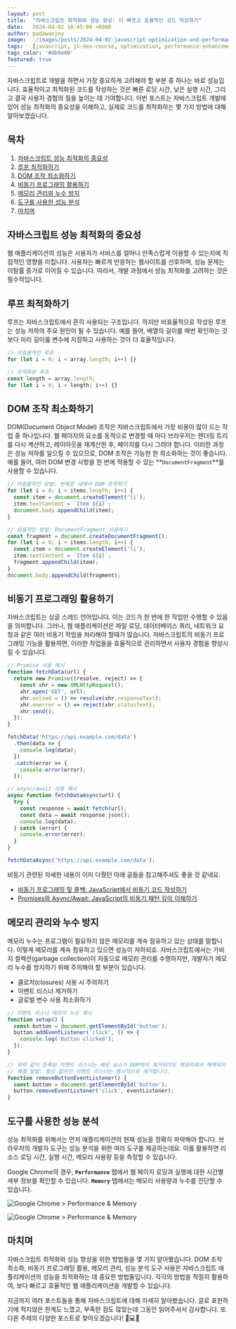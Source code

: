 ```yaml
---
layout: post
title:  "자바스크립트 최적화와 성능 향상: 더 빠르고 효율적인 코드 작성하기"
date:   2024-04-02 10:45:00 +0900
author: padawanjoy
image:  '/images/posts/2024-04-02-javascript-optimization-and-performance-enhancement-writing-faster-and-more-efficient-code/01.webp'
tags:   [javascript, js-dev-course, optimization, performance-enhancement, memory-management, async, code-profiling]
tags_color: '#db9e00'
featured: true
---
```

자바스크립트로 개발을 하면서 가장 중요하게 고려해야 할 부분 중 하나는 바로 성능입니다. 효율적이고 최적화된 코드를 작성하는 것은 빠른 로딩 시간, 낮은 실행 시간, 그리고 결국 사용자 경험의 질을 높이는 데 기여합니다. 이번 포스트는 자바스크립트 개발에 있어 성능 최적화의 중요성을 이해하고, 실제로 코드를 최적화하는 몇 가지 방법에 대해 알아보겠습니다.

## 목차
1. [자바스크립트 성능 최적화의 중요성](#자바스크립트-성능-최적화의-중요성)
2. [루프 최적화하기](#루프-최적화하기)
3. [DOM 조작 최소화하기](#dom-조작-최소화하기)
4. [비동기 프로그래밍 활용하기](#비동기-프로그래밍-활용하기)
5. [메모리 관리와 누수 방지](#메모리-관리와-누수-방지)
6. [도구를 사용한 성능 분석](#도구를-사용한-성능-분석)
7. [마치며](#마치며)

## 자바스크립트 성능 최적화의 중요성
웹 애플리케이션의 성능은 사용자가 서비스를 얼마나 만족스럽게 이용할 수 있는지에 직접적인 영향을 미칩니다. 사용자는 빠르게 반응하는 웹사이트를 선호하며, 성능 문제는 이탈률 증가로 이어질 수 있습니다. 따라서, 개발 과정에서 성능 최적화를 고려하는 것은 필수적입니다.

## 루프 최적화하기
루프는 자바스크립트에서 흔히 사용되는 구조입니다. 하지만 비효율적으로 작성된 루프는 성능 저하의 주요 원인이 될 수 있습니다. 예를 들어, 배열의 길이를 매번 확인하는 것보다 미리 길이를 변수에 저장하고 사용하는 것이 더 효율적입니다.

```javascript
// 비효율적인 루프
for (let i = 0; i < array.length; i++) {}

// 최적화된 루프
const length = array.length;
for (let i = 0; i < length; i++) {}
```

## DOM 조작 최소화하기
DOM(Document Object Model) 조작은 자바스크립트에서 가장 비용이 많이 드는 작업 중 하나입니다. 웹 페이지의 요소를 동적으로 변경할 때 마다 브라우저는 렌더링 트리를 다시 계산하고, 레이아웃을 재계산한 후, 페이지를 다시 그려야 합니다. 이러한 과정은 성능 저하를 일으킬 수 있으므로, DOM 조작은 가능한 한 최소화하는 것이 좋습니다. 예를 들어, 여러 DOM 변경 사항을 한 번에 적용할 수 있는 **`DocumentFragment`**를 사용할 수 있습니다.

```javascript
// 비효율적인 방법: 반복문 내에서 DOM 조작하기
for (let i = 0; i < items.length; i++) {
  const item = document.createElement('li');
  item.textContent = `Item ${i}`;
  document.body.appendChild(item);
}

// 효율적인 방법: DocumentFragment 사용하기
const fragment = document.createDocumentFragment();
for (let i = 0; i < items.length; i++) {
  const item = document.createElement('li');
  item.textContent = `Item ${i}`;
  fragment.appendChild(item);
}
document.body.appendChild(fragment);
```

## 비동기 프로그래밍 활용하기
자바스크립트는 싱글 스레드 언어입니다. 이는 코드가 한 번에 한 작업만 수행할 수 있음을 의미합니다. 그러나, 웹 애플리케이션은 파일 로딩, 데이터베이스 쿼리, 네트워크 요청과 같은 여러 비동기 작업을 처리해야 할때가 많습니다. 자바스크립트의 비동기 프로그래밍 기능을 활용하면, 이러한 작업들을 효율적으로 관리하면서 사용자 경험을 향상시킬 수 있습니다.

```javascript
// Promise 사용 예시
function fetchData(url) {
  return new Promise((resolve, reject) => {
    const xhr = new XMLHttpRequest();
    xhr.open('GET', url);
    xhr.onload = () => resolve(xhr.responseText);
    xhr.onerror = () => reject(xhr.statusText);
    xhr.send();
  });
}

fetchData('https://api.example.com/data')
  .then(data => {
    console.log(data);
  })
  .catch(error => {
    console.error(error);
  });

// async/await 사용 예시
async function fetchDataAsync(url) {
  try {
    const response = await fetch(url);
    const data = await response.json();
    console.log(data);
  } catch (error) {
    console.error(error);
  }
}

fetchDataAsync('https://api.example.com/data');
```

비동기 관련된 자세한 내용이 이미 다뤘던 아래 글들을 참고해주셔도 좋을 것 같네요.
- [비동기 프로그래밍 및 콜백: JavaScript에서 비동기 코드 작성하기](https://padawanjoy.com/blog/asynchronous-programming-and-callbacks-writing-asynchronous-code-in-javascript)
- [Promises와 Async/Await: JavaScript의 비동기 패턴 깊이 이해하기](https://padawanjoy.com/blog/promises-and-async-await-deep-dive-into-javascript-asynchronous-patterns)

## 메모리 관리와 누수 방지
메모리 누수는 프로그램이 필요하지 않은 메모리를 계속 점유하고 있는 상태를 말합니다. 이렇게 메모리를 계속 점유하고 있으면 성능이 저하되죠. 자바스크립트에서는 가비지 컬렉션(garbage collection)이 자동으로 메모리 관리를 수행하지만, 개발자가 메모리 누수를 방지하기 위해 주의해야 할 부분이 있습니다.

- 클로저(closures) 사용 시 주의하기
- 이벤트 리스너 제거하기
- 글로벌 변수 사용 최소화하기

```javascript
// 이벤트 리스너 메모리 누수 예시
function setup() {
  const button = document.getElementById('button');
  button.addEventListener('click', () => {
    console.log('Button clicked');
  });
}

// 위와 같이 등록된 이벤트 리스너는 해당 요소가 DOM에서 제거되어도 메모리에서 해제되지 않습니다.
// 해결 방법: 필요 없어진 이벤트 리스너는 명시적으로 제거합니다.
function removeButtonEventListener() {
  const button = document.getElementById('button');
  button.removeEventListener('click', eventListener);
}
```

## 도구를 사용한 성능 분석
성능 최적화를 위해서는 먼저 애플리케이션의 현재 성능을 정확히 파악해야 합니다. 브라우저의 개발자 도구는 성능 분석을 위한 여러 도구를 제공하는데요. 이를 활용하면 리소스 로딩 시간, 실행 시간, 메모리 사용량 등을 측정할 수 있습니다.

Google Chrome의 경우, **`Performance`** 탭에서 웹 페이지 로딩과 실행에 대한 시간별 세부 정보를 확인할 수 있습니다. **`Memory`** 탭에서는 메모리 사용량과 누수를 진단할 수 있습니다.

![Google Chrome > Performance & Memory]({{site.baseurl}}/images/posts/2024-04-02-javascript-optimization-and-performance-enhancement-writing-faster-and-more-efficient-code/02.webp)

![Google Chrome > Performance & Memory]({{site.baseurl}}/images/posts/2024-04-02-javascript-optimization-and-performance-enhancement-writing-faster-and-more-efficient-code/03.webp)

## 마치며
자바스크립트 최적화와 성능 향상을 위한 방법들을 몇 가지 알아봤습니다. DOM 조작 최소화, 비동기 프로그래밍 활용, 메모리 관리, 성능 분석 도구 사용은 자바스크립트 애플리케이션의 성능을 최적화하는 데 중요한 방법들입니다. 각각의 방법을 적절히 활용하여, 보다 빠르고 효율적인 웹 애플리케이션을 개발할 수 있습니다.

지금까지 여러 포스트들을 통해 자바스크립트에 대해 자세히 알아봤습니다. 글로 표현하기에 적지않은 한계도 느꼈고, 부족한 점도 많았는데 그동안 읽어주셔서 감사합니다. 또 다른 주제의 다양한 포스트로 찾아오겠습니다! 🖖💻🚀